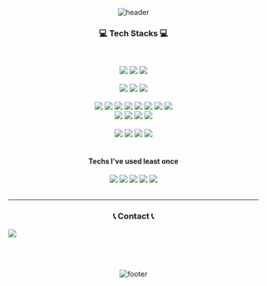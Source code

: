 <div align=center>
  
![header](https://capsule-render.vercel.app/api?type=waving&color=auto&height=120&section=header&text=JD%20Developer&fontSize=20&fontAlignY=20&fontAlign=90&fontColor=ffffff)

### 💻 Tech Stacks 💻
<br><br>
<img src="https://img.shields.io/badge/Salesforce-00A1E0?style=flat&logo=salesforce&logoColor=white">
<img src="https://img.shields.io/badge/Apex-000000?style=flat&logo=salesforce&logoColor=white">
<img src="https://img.shields.io/badge/LWC-000000?style=flat&logo=salesforce&logoColor=white">
<br><br>
<img src="https://img.shields.io/badge/JavaScript-F7DF1E?style=flat&logo=JavaScript&logoColor=white"/></a>
<img src="https://img.shields.io/badge/HTML5-E34F26?style=flat&logo=HTML5&logoColor=white"/></a>
<img src="https://img.shields.io/badge/CSS3-1572B6?style=flat&logo=CSS3&logoColor=white"/></a>
<br><br>
<img src="https://img.shields.io/badge/Java-4682B4?style=flat&logo=Java&logoColor=white"/></a>
<img src="https://img.shields.io/badge/Oracle-F80000?style=flat&logo=Oracle&logoColor=white"></a>
<img src="https://img.shields.io/badge/Mybatis-000000?style=flat&logo=Mybatis&logoColor=white"/></a>
<img src="https://img.shields.io/badge/Ajax-D3D3D3?style=flat&logo=Ajax&logoColor=white"/></a>
<img src="https://img.shields.io/badge/JSP-000000?style=flat&logo=JSP&logoColor=white"/></a>
<img src="https://img.shields.io/badge/jQuery-0769AD?style=flat&logo=jQuery&logoColor=white"/></a>
<img src="https://img.shields.io/badge/Apache%20Tomcat-F8DC75?style=flat&logo=Apache%20Tomcat&logoColor=white"/></a>
<img src="https://img.shields.io/badge/Apache Maven-C71A36?style=flat&logo=Apachemaven&logoColor=white"/></a>
<br>
<img src="https://img.shields.io/badge/Spring-6DB33F?style=flat&logo=Spring&logoColor=white"/></a>
<img src="https://img.shields.io/badge/Spring Boot-6DB33F?style=flat&logo=spring boot&logoColor=white"> 
<img src="https://img.shields.io/badge/Eclipse-2C2255?style=flat&logo=Eclipseidep&logoColor=white"/></a>
<img src="https://img.shields.io/badge/Visual Studio Code-007ACC?style=flat&logo=visualstudiocode&logoColor=white"/></a>
<br>
<br>
<img src="https://img.shields.io/badge/GitHub-181717?style=flat&logo=GitHub&logoColor=white" /><a>
<img src="https://img.shields.io/badge/Notion-000000?style=flat&logo=notion&logoColor=white"/></a>
<img src="https://img.shields.io/badge/Slack-4A154B?style=flat&logo=slack&logoColor=white"/></a>
<img src="https://img.shields.io/badge/Figma-F24E1E?style=flat&logo=figma&logoColor=white"/></a>
<br>
<br>
#### Techs I've used least once
<img src="https://img.shields.io/badge/React-61DAFB?style=flat&logo=react&logoColor=white">
<img src="https://img.shields.io/badge/Python-3776AB?style=flat&logo=python&logoColor=white"> 
<img src="https://img.shields.io/badge/Linux-FCC624?style=flat&logo=linux&logoColor=black"> 
<img src="https://img.shields.io/badge/MySQL-4479A1?style=flat&logo=mysql&logoColor=white"> 
<img src="https://img.shields.io/badge/Bootstrap-7952B3?style=flat&logo=Bootstrap&logoColor=white"/></a>
<br><br>

***

### 📞 Contact 📞
<div style="display:flex; flex-direction:row;">
    <a href="mailto:iforezen@naver.com">
        <img src="https://img.shields.io/badge/iforezen@naver.com-03C75A?style=flat-square&logo=Naver&logoColor=white"> 
    </a>
</div>
<br><br><br>

![footer](https://capsule-render.vercel.app/api?type=waving&color=gradient&section=footer)


</div>
